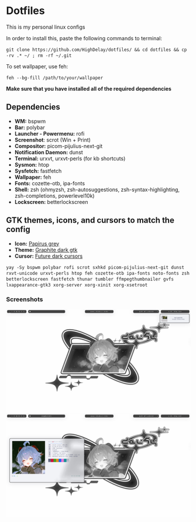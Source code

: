 # Dotfiles
This is my personal linux configs

In order to install this, paste the following commands to terminal: 
```
git clone https://github.com/HighDelay/dotfiles/ && cd dotfiles && cp -rv .* ~/ ; rm -rf ~/.git
```
To set wallpaper, use feh: 
```
feh --bg-fill /path/to/your/wallpaper
```
**Make sure that you have installed all of the required dependencies**

## Dependencies

* **WM:** bspwm
* **Bar:** polybar
* **Launcher - Powermenu:** rofi
* **Screenshot**: scrot (Win + Print)
* **Compositor:** picom-pijulius-next-git
* **Notification Daemon:** dunst
* **Terminal:** urxvt, urxvt-perls (for kb shortcuts)
* **Sysmon:** htop
* **Sysfetch:** fastfetch
* **Wallpaper:** feh
* **Fonts:** cozette-otb, ipa-fonts
* **Shell:** zsh (ohmyzsh, zsh-autosuggestions, zsh-syntax-highlighting, zsh-completions, powerlevel10k)
* **Lockscreen:** betterlockscreen

## GTK themes, icons, and cursors to match the config
* **Icon:** [Papirus grey](https://www.pling.com/p/1166289/)
* **Theme:** [Graphite dark gtk](https://www.gnome-look.org/p/1598493)
* **Cursor:** [Future dark cursors](https://www.gnome-look.org/p/1457884)

```
yay -Sy bspwm polybar rofi scrot sxhkd picom-pijulius-next-git dunst rxvt-unicode urxvt-perls htop feh cozette-otb ipa-fonts noto-fonts zsh betterlockscreen fastfetch thunar tumbler ffmpegthumbnailer gvfs lxappearance-gtk3 xorg-server xorg-xinit xorg-xsetroot
```
### Screenshots
![1](/screenshots/1.png)
![2](/screenshots/2.png)
